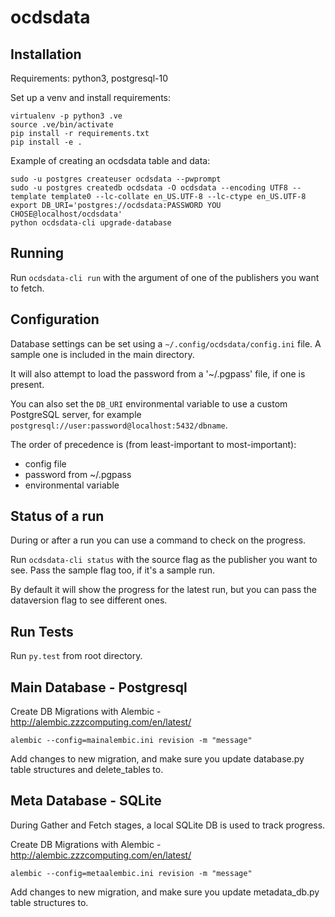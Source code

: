# ocdsdata

## Installation

Requirements: python3, postgresql-10

Set up a venv and install requirements:
```
virtualenv -p python3 .ve
source .ve/bin/activate
pip install -r requirements.txt
pip install -e .
```

Example of creating an ocdsdata table and data:
```
sudo -u postgres createuser ocdsdata --pwprompt
sudo -u postgres createdb ocdsdata -O ocdsdata --encoding UTF8 --template template0 --lc-collate en_US.UTF-8 --lc-ctype en_US.UTF-8
export DB_URI='postgres://ocdsdata:PASSWORD YOU CHOSE@localhost/ocdsdata'
python ocdsdata-cli upgrade-database
```

## Running

Run `ocdsdata-cli run` with the argument of one of the publishers you want to fetch.

## Configuration

Database settings can be set using a `~/.config/ocdsdata/config.ini` file. A sample one is included in the main directory.

It will also attempt to load the password from a '~/.pgpass' file, if one is present.

You can also set the `DB_URI` environmental variable to use a custom PostgreSQL server, for example `postgresql://user:password@localhost:5432/dbname`.

The order of precedence is (from least-important to most-important):

  *  config file
  *  password from ~/.pgpass
  *  environmental variable

## Status of a run

During or after a run you can use a command to check on the progress.

Run `ocdsdata-cli status` with the source flag as the publisher you want to see. Pass the sample flag too, if it's a sample run.

By default it will show the progress for the latest run, but you can pass the dataversion flag to see different ones.

## Run Tests

Run `py.test` from root directory.

## Main Database - Postgresql

Create DB Migrations with Alembic - http://alembic.zzzcomputing.com/en/latest/

    alembic --config=mainalembic.ini revision -m "message"

Add changes to new migration, and make sure you update database.py table structures and delete_tables to.

## Meta Database - SQLite

During Gather and Fetch stages, a local SQLite DB is used to track progress.

Create DB Migrations with Alembic - http://alembic.zzzcomputing.com/en/latest/

    alembic --config=metaalembic.ini revision -m "message"

Add changes to new migration, and make sure you update metadata_db.py table structures to.

